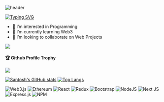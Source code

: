 ![header](https://capsule-render.vercel.app/api?type=waving&color=auto&height=300&section=header&text=Santosh%20Singh&fontSize=90)

[![Typing SVG](https://readme-typing-svg.demolab.com/?lines=Hey+I'm+Santosh;Nice+to+meet+you)](https://git.io/typing-svg)

- 👀 I’m interested in Programming 
- 🌱 I’m currently learning Web3
- 💞️ I’m looking to collaborate on Web Projects
  
![](https://komarev.com/ghpvc/?username=santosh214&color=blue&style=for-the-badge)

<div>
  <h4>🏆 Github Profile Trophy</h4>
  <a href="https://github.com/ryo-ma/github-profile-trophy">
    <img src="https://github-profile-trophy.vercel.app/?username=santosh214&column=7"/>
  </a>
</div>

[![Santosh's GitHub stats](https://github-readme-stats.vercel.app/api?username=santosh214&count_private=true&show_icons=true&theme=radical)](https://github.com/santosh214/github-readme-stats) [![Top Langs](https://github-readme-stats.vercel.app/api/top-langs/?username=santosh214&theme=radical&show_icons=true&count_private=true)](https://github.com/santosh214/github-readme-stats)

![Web3.js](https://img.shields.io/badge/web3.js-F16822?style=for-the-badge&logo=web3.js&logoColor=white)
![Ethereum](https://img.shields.io/badge/Ethereum-3C3C3D?style=for-the-badge&logo=Ethereum&logoColor=white)
![React](https://img.shields.io/badge/react-%2320232a.svg?style=for-the-badge&logo=react&logoColor=%2361DAFB)
![Redux](https://img.shields.io/badge/redux-%23593d88.svg?style=for-the-badge&logo=redux&logoColor=white)
![Bootstrap](https://img.shields.io/badge/bootstrap-%23563D7C.svg?style=for-the-badge&logo=bootstrap&logoColor=white)
![NodeJS](https://img.shields.io/badge/node.js-6DA55F?style=for-the-badge&logo=node.js&logoColor=white)
![Next JS](https://img.shields.io/badge/Next-black?style=for-the-badge&logo=next.js&logoColor=white)
![Express.js](https://img.shields.io/badge/express.js-%23404d59.svg?style=for-the-badge&logo=express&logoColor=%2361DAFB)
![NPM](https://img.shields.io/badge/NPM-%23CB3837.svg?style=for-the-badge&logo=npm&logoColor=white)

<!---
santosh214/santosh214 is a ✨ special ✨ repository because its `README.md` (this file) appears on your GitHub profile.
You can click the Preview link to take a look at your changes.
--->
